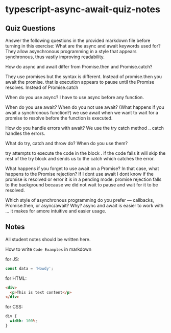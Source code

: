 # typescript-async-await-quiz-notes

## Quiz Questions

Answer the following questions in the provided markdown file before turning in this exercise:
What are the async and await keywords used for? They allow asynchronous programming in a style that appears synchronous, thus vastly improving readability.

How do async and await differ from Promise.then and Promise.catch?

They use promises but the syntax is different. Instead of promise.then you await the promise. that is execution appears to pause until the Promise resolves. Instead of Promise.catch

When do you use async?
I have to use async before any function.

When do you use await? When do you not use await? (What happens if you await a synchronous function?)
we use await when we want to wait for a promise to resolve before the function is executed.

How do you handle errors with await? We use the try catch method .. catch handles the errors.

What do try, catch and throw do? When do you use them?

try attempts to execute the code in the block . if the code fails it will skip the rest of the try block and sends us to the catch which catches the error.

What happens if you forget to use await on a Promise? In that case, what happens to the Promise rejection?
If I dont use await I dont know if the promise is resolved or error it is in a pending mode. promise rejection falls to the background because we did not wait to pause and wait for it to be resolved.

Which style of asynchronous programming do you prefer — callbacks, Promise.then, or async/await? Why? async and await is easier to work with ... it makes for amore intuitive and easier usage.

## Notes

All student notes should be written here.

How to write `Code Examples` in markdown

for JS:

```javascript
const data = 'Howdy';
```

for HTML:

```html
<div>
  <p>This is text content</p>
</div>
```

for CSS:

```css
div {
  width: 100%;
}
```
